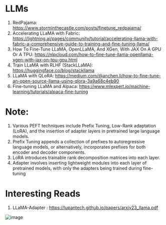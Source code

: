# LLMs



1. RedPajama: https://www.storminthecastle.com/posts/finetune_redpajama/
2. Accelerating LLaMA with Fabric: https://lightning.ai/pages/community/tutorial/accelerating-llama-with-fabric-a-comprehensive-guide-to-training-and-fine-tuning-llama/
3. How To Fine-Tune LLaMA, OpenLLaMA, And XGen, With JAX On A GPU Or A TPU: https://nlpcloud.com/how-to-fine-tune-llama-openllama-xgen-with-jax-on-tpu-gpu.html
4. Train LLaMA with RLHF (StackLLaMA): https://huggingface.co/blog/stackllama
5. LLaMA with QLoRA: https://medium.com/@anchen.li/how-to-fine-tune-an-open-source-llama-using-qlora-3a9a68c4eb90
6. Fine-tuning LLaMA and Alpaca: https://www.mlexpert.io/machine-learning/tutorials/alpaca-fine-tuning



# Note:

1. Various PEFT techniques include Prefix Tuning, Low-Rank adaptation (LoRA), and the insertion of adapter layers in pretrained large language models.
2. Prefix Tuning appends a collection of prefixes to autoregressive language models, or alternatively, incorporates prefixes for both encoder and decoder components.
3. LoRA introduces trainable rank decomposition matrices into each layer.
4. Adapter involves inserting lightweight modules into each layer of pretrained models, with only the adapters being trained during fine-tuning


# Interesting Reads

1. LLaMA-Adapter : https://lupantech.github.io/papers/arxiv23_llama.pdf


![image](https://github.com/DrishtiShrrrma/LLMs/assets/129742046/de0af1b6-5966-4abf-a947-248f97f870b3)

